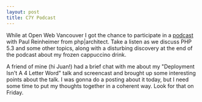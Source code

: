 ```yaml
--- 
layout: post
title: C7Y Podcast
---
```

<p>While at Open Web Vancouver I got the chance to participate in a <a href='http://c7y.phparch.com/c/entry/1/p3,20080417'>podcast</a> with Paul Reinheimer from php|architect.  Take a listen as we discuss PHP 5.3 and some other topics, along with a disturbing discovery at the end of the podcast about my frozen cappuccino drink.
</p>
<p>
A friend of mine (hi Juan!) had a brief chat with me about my "Deployment Isn't A 4 Letter Word" talk and screencast and brought up some interesting points about the talk.  I was gonna do a posting about it today, but I need some time to put my thoughts together in a coherent way.  Look for that on Friday.
</p>
